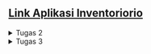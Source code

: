 ## [Link Aplikasi Inventoriorio](https://inventoriorio.adaptable.app/)

<details> 
<summary>Tugas 2</summary> 

## Step by step pengimplementasian

- Membuat direktori(utama) baru bernama ``inventoriorio``, lalu membuat virtual environment didalamnya dan kemudian diaktifkan
- Membuat berkas ``requirements.txt`` yang diisi dependencies dan kemudian diinstal
- Menetapkan nilai ``["*"]`` pada ``ALLOWED_HOST`` dalam berkas ``settings.py``
- Menambahkan berkas ``.gitignore``
- Membuat aplikasi baru bernama ``main`` dalam direktori
- Menambahkan ``main`` pada ``INSTALLED_APPS`` dalam berkas ``setting.py`` di direktori proyek
- Membuat model bernama ``Item`` dalam ``models.py`` dengan atribut ``name, description, dan amount``
- Melakukan migrasi model
- Mengisi berkas ``views.py``
- Membuat direktori ``templates`` dalam direktori ``main`` dan diisi berkas ``main.html``
- Membuat dan mengisi berkas ``urls.py`` dalam direktori ``main``
- Menambahkan rute url (yang mengarah ke ``main``) baru pada ``urlpatterns`` dalam berkas ``urls.py`` di direktori proyek
- Membuat unit test pada berkas ``tests.py``
- Membuat repo baru pada github dengan nama ``inventoriorio``
- Menghubungkan repo lokal dengan repo pada github
- Melakukan add, commit, dan push ke repo github
- Melakukan deployment aplikasi di ``Adaptable.io``

## Bagan request client dan kaitan diantaranya

![Bagan](static/images/bagan_request_client.png)

Client ingin masuk ke url web kita, sehingga browser melakukan HTTP request. Request tersebut kemudian akan diterima dan diproses oleh `urls.py`. Setelah request di proses dalam `urls.py`, kemudian akan dipanggil function yang sesuai yang ada dalam `views.py`.Akan dilakukan operasi dalam `views.py` seperti transaksi data dari/ke `models.py`. Kemudian setelah itu `views.py` akan mengembalikan respon template HTML yang sesuai kembali kepada client.

## Mengapa venv dibutuhkan 

Virtual environment(venv) adalah lingkungan terisolasi. Virtual environment berguna agar setiap proyek yang berbeda memiliki lingkungan terisolasi sehinga masing - masing proyek dapat memiliki dependensinya masing - masing.
Kita dapat membuat aplikasi berbasis django tanpa menggunakan virtual environment, namun tentunya jika kita bekerja dalam beberapa proyek berbeda bisa saja terjadi konflik antar proyek tersebut yang disebabkan oleh dependensi yang berbeda.

## MVC, MVT, dan MVVM

- MVC (Model View Controller)
    - Model: Mengurusi bagian logika, data, dan berhubungan dengan database
    - View: Mengurusi UI, dengan menampilkan data dari model dan menerima pembaruan dari controller
    - Controller: Perantara model dan view, mengatur aliran aplikasi dan sinkronisasi antara model dan view
- MVT (Model View Template)
    - Model: Mengurusi bagian logika, data, dan berhubungan dengan database; tidak berhubungan langsung dengan view
    - View: Mengurusi UI, bergantung terhadap pembaruan dari controller 
    - Template: Menjembatani antara model dan view, menerima data dari model dan melakukan pembaruan ke view
- MVVM (Model View - ViewModel)
    - Model: Mengurusi bagian logika, data, dan berhubungan dengan database
    - View: Mengurusi UI, menampilkan data dari model
    - ViewModel: Menjembatani antara model dan view, menyediakan dan memanipulasi data untuk ditampilkan
</details>

<details> 
<summary>Tugas 3</summary>

## Apa perbedaan antara form POST dan form GET dalam Django?

| POST | GET |
| :-: | :-: | 
| Nilai variabel tidak ditampilkan di URL | Nilai variabel ditampilkan di URL |
| Dapat memodifikasi input user sebelum masuk ke database | Tidak bisa memodifikasi input user |
| Lebih aman | Kurang aman |
| Tidak dibatasi panjang string | Dibatasi panjang string sampai 2047 karakter |
| Biasanya untuk input data melalui form | Biasanya untuk input data melalui link |
| Digunakan untuk mengirim data-data penting seperti password | Digunakan untuk mengirim data-data tidak penting |

## Apa perbedaan utama antara XML, JSON, dan HTML dalam konteks pengiriman data?

HTML(Hypertext Markup Language) cenderung digunakan untuk mengatur tampilan dan struktur dari halaman web, sehingga HTML tidak terlalu cocok digunakan untuk mengirim data mentah. XML(eXtensible Markup Language) menggunakan struktur tag dalam setiap data, ini menyebabkan XML lebih kompleks dan sulit untuk dibuat dan dibaca oleh manusia. JSON(JavaScript Object Notation) menyimpan data dengan object(pasangan key - value), sehingga JSON lebih simpel, ringan, dan lebih mudah untuk dibuat dan dibaca.

## Mengapa JSON sering digunakan dalam pertukaran data antara aplikasi web modern?

- Sederhana dan mudah dibaca.
- Lebih ringan dibandingkan format lain, sehingga pertukaran data menjadi tidak terbebani dan lancar.
- Mendungkung banyak bahasan pemrograman.
- Struktur data yang fleksibel, mudah untuk dimodifikasi.
- Keamanan yang lebih baik dibandingkan format lain.
- Popularitasnya yang tinggi membuat banyak web modern menggunakannya, sehingga lebih mudah integrasi antar aplikasinya.

## Step by step pengimplementasian

- Menambahkan folder `template` dalam direktori utama, dan diisi dengan `base.html` sebagai template dasar untuk halaman lainnya.
- Membuat dan mengisi berkas `forms.py` pada direktori `main`, berfungsi agar dapat menginput data(object model) untuk aplikasi.
- Menambahkan fungsi baru pada berkas `views.py` di direktori `main` dengan nama `create_item` untuk menyimpan data yang diinput/disubmit dalam forms.
- Membuat dan mengisi berkas baru `create_item.html` pada direktori `main/templates` sebagai halaman/template dari fungsi `create_item` untuk menginput data.
- Memodifikasi isi berkas `main.html` untuk menampilkan data item yang telah diinput, menampilkan jumlah item yang ada(telah diinput), dan menambahkan tombol `Add New Item` yang akan redirect ke halaman form.
- Menambahkan fungsi - fungsi baru pada berkas `views.py` di direktori `main`, yaitu fungsi `show_xml` dan `show_json` yang masing - masing berfungsi untuk menampilkan data dalam bentuk `XML` dan `JSON` secara kesuluruhan. Selain itu ditambahkan juga fungsi `show_xml_by_id` dan `show_json_by_id` untuk menampilkan data dalam bentuk `XML` dan `JSON` secara spesifik tergantung id yang diberikan.
- Melakukan routing URL dari fungsi - fungsi yang baru saja dibuat di atas dengan cara memodifikasi berkas `urls.py` di direktori `main`. Pada berkas `urls.py` diimport fungsi - fungsi tersebut, lalu ditambahkan semua path yang menuju fungsi - fungsi tersebut.

## Screenshot pengaksesan kelima URL menggunakan Postman

HTML:
![html](static/images/html.png)
XML:
![xml](static/images/xml.png)
JSON:
![json](static/images/json.png)
XML by id:
![xml_by_id](static/images/xml_by_id.png)
JSON by id:
![json_by_id](static/images/json_by_id.png)

</details>